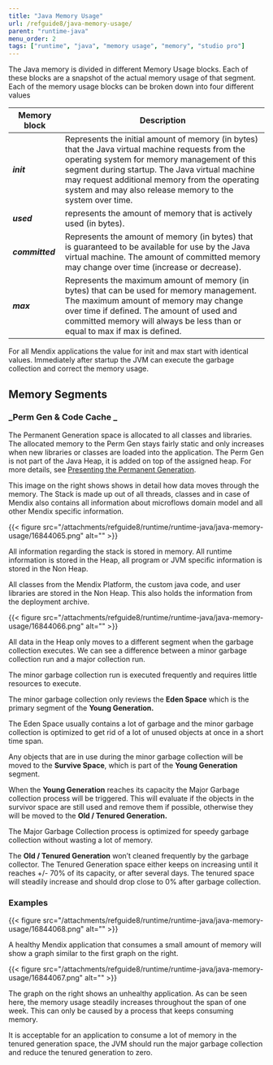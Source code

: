 ```yaml
---
title: "Java Memory Usage"
url: /refguide8/java-memory-usage/
parent: "runtime-java"
menu_order: 2
tags: ["runtime", "java", "memory usage", "memory", "studio pro"]
---
```


The Java memory is divided in different Memory Usage blocks. Each of these blocks are a snapshot of the actual memory usage of that segment. Each of the memory usage blocks can be broken down into four different values

| Memory block | Description |
| --- | --- |
| **_init_** | Represents the initial amount of memory (in bytes) that the Java virtual machine requests from the operating system for memory management of this segment during startup. The Java virtual machine may request additional memory from the operating system and may also release memory to the system over time. |
| **_used_** | represents the amount of memory that is actively used (in bytes). |
| **_committed_** | Represents the amount of memory (in bytes) that is guaranteed to be available for use by the Java virtual machine. The amount of committed memory may change over time (increase or decrease). |
| **_max_** | Represents the maximum amount of memory (in bytes) that can be used for memory management. The maximum amount of memory may change over time if defined. The amount of used and committed memory will always be less than or equal to max if max is defined. |

For all Mendix applications the value for init and max start with identical values. Immediately after startup the JVM can execute the garbage collection and correct the memory usage.

## Memory Segments

### **_Perm Gen & Code Cache    _**

The Permanent Generation space is allocated to all classes and libraries. The allocated memory to the Perm Gen stays fairly static and only increases when new libraries or classes are loaded into the application. The Perm Gen is not part of the Java Heap, it is added on top of the assigned heap. For more details, see [Presenting the Permanent Generation](https://blogs.oracle.com/jonthecollector/presenting-the-permanent-generation).

This image on the right shows shows in detail how data moves through the memory. The Stack is made up out of all threads, classes and in case of Mendix also contains all information about microflows domain model and all other Mendix specific information.

{{< figure src="/attachments/refguide8/runtime/runtime-java/java-memory-usage/16844065.png" alt="" >}}

All information regarding the stack is stored in memory. All runtime information is stored in the Heap, all program or JVM specific information is stored in the Non Heap.

All classes from the Mendix Platform, the custom java code, and user libraries are stored in the Non Heap. This also holds the information from the deployment archive.

{{< figure src="/attachments/refguide8/runtime/runtime-java/java-memory-usage/16844066.png" alt="" >}}

All data in the Heap only moves to a different segment when the garbage collection executes. We can see a difference between a minor garbage collection run and a major collection run.

The minor garbage collection run is executed frequently and requires little resources to execute.

The minor garbage collection only reviews the **Eden Space** which is the primary segment of the **Young Generation.**

The Eden Space usually contains a lot of garbage and the minor garbage collection is optimized to get rid of a lot of unused objects at once in a short time span.

Any objects that are in use during the minor garbage collection will be moved to the **Survive Space**, which is part of the **Young Generation** segment.

When the **Young Generation** reaches its capacity the Major Garbage collection process will be triggered. This will evaluate if the objects in the survivor space are still used and remove them if possible, otherwise they will be moved to the **Old / Tenured Generation.**

The Major Garbage Collection process is optimized for speedy garbage collection without wasting a lot of memory.

The **Old / Tenured Generation** won’t cleaned frequently by the garbage collector. The Tenured Generation space either keeps on increasing until it reaches +/- 70% of its capacity, or after several days. The tenured space will steadily increase and should drop close to 0% after garbage collection.

### Examples

{{< figure src="/attachments/refguide8/runtime/runtime-java/java-memory-usage/16844068.png" alt="" >}}

A healthy Mendix application that consumes a small amount of memory will show a graph similar to the first graph on the right.

{{< figure src="/attachments/refguide8/runtime/runtime-java/java-memory-usage/16844067.png" alt="" >}}

The graph on the right shows an unhealthy application. As can be seen here, the memory usage steadily increases throughout the span of one week. This can only be caused by a process that keeps consuming memory.

It is acceptable for an application to consume a lot of memory in the tenured generation space, the JVM should run the major garbage collection and reduce the tenured generation to zero.
